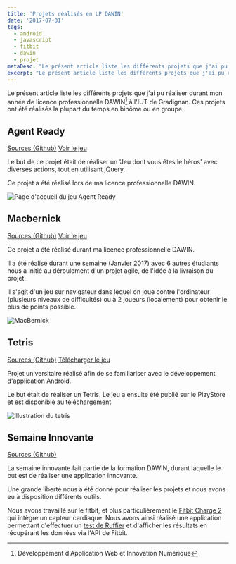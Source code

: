 ```yaml
---
title: 'Projets réalisés en LP DAWIN'
date: '2017-07-31'
tags:
  - android
  - javascript
  - fitbit
  - dawin
  - projet
metaDesc: "Le présent article liste les différents projets que j'ai pu réaliser durant mon année de licence professionnelle DAWIN à l'IUT de Gradignan"
excerpt: "Le présent article liste les différents projets que j'ai pu réaliser durant mon année de licence professionnelle DAWIN à l'IUT de Gradignan"
---
```


Le présent article liste les différents projets que j'ai pu réaliser durant mon année de licence professionnelle DAWIN[^1] à l'IUT de Gradignan. Ces projets ont été réalisés la plupart du temps en binôme ou en groupe.

[^1]: Développement d'Application Web et Innovation Numérique

## Agent Ready

[Sources (Github)](https://github.com/sylvainmetayer/agent-ready/) [Voir le jeu](https://sylvainmetayer.github.io/agent-ready/)

Le but de ce projet était de réaliser un 'Jeu dont vous êtes le héros' avec diverses actions, tout en utilisant jQuery.

Ce projet a été réalisé lors de ma licence professionnelle DAWIN.

![Page d'accueil du jeu Agent Ready](/images/agent-ready.png)

## Macbernick

[Sources (Github)](https://github.com/mlcdf/macbernik/) [Voir le jeu](https://mlcdf.github.io/macbernik/)

Ce projet a été réalisé durant ma licence professionnelle DAWIN.

Il a été réalisé durant une semaine (Janvier 2017) avec 6 autres étudiants nous a initié au déroulement d'un projet agile, de l'idée à la livraison du projet.

Il s'agit d'un jeu sur navigateur dans lequel on joue contre l'ordinateur (plusieurs niveaux de difficultés) ou à 2 joueurs (localement) pour obtenir le plus de points possible.

![MacBernick](/images/macbernick.png)

## Tetris

[Sources (Github)](https://github.com/sylvainmetayer/tetris) [Télécharger le jeu](https://play.google.com/store/apps/details?id=fr.sylvainmetayer.tetris)

Projet universitaire réalisé afin de se familiariser avec le développement d'application Android.

Le but était de réaliser un Tetris. Le jeu a ensuite été publié sur le PlayStore et est disponible au téléchargement.

![Illustration du tetris](/images/tetris.png)

## Semaine Innovante

[Sources (Github)](https://github.com/sylvainmetayer/semaine-innovante-dawin)

La semaine innovante fait partie de la formation DAWIN, durant laquelle le but est de réaliser une application innovante.

Une grande liberté nous a été donné pour réaliser les projets et nous avons eu à disposition différents outils.

Nous avons travaillé sur le fitbit, et plus particulièrement le [Fitbit Charge 2](https://www.fitbit.com/fr/charge2) qui intègre un capteur cardiaque. Nous avons ainsi réalisé une application permettant d'effectuer un [test de Ruffier](https://fr.wikipedia.org/wiki/Test_de_Ruffier) et d'afficher les résultats en récupérant les données via l'API de Fitbit.
